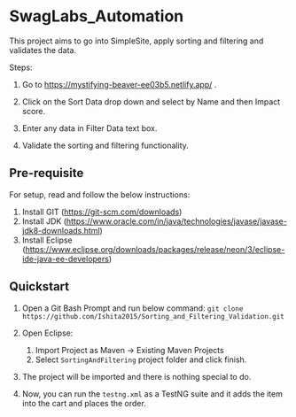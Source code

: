 # SwagLabs_Automation

This project aims to go into SimpleSite, apply sorting and filtering and validates the data.

Steps:

1. Go to https://mystifying-beaver-ee03b5.netlify.app/ .

2. Click on the Sort Data drop down and select by Name and then Impact score.

3. Enter any data in Filter Data text box.

4. Validate the sorting and filtering functionality.

## Pre-requisite

For setup, read and follow the below instructions:

1. Install GIT (https://git-scm.com/downloads)
2. Install JDK (https://www.oracle.com/in/java/technologies/javase/javase-jdk8-downloads.html)
3. Install Eclipse (https://www.eclipse.org/downloads/packages/release/neon/3/eclipse-ide-java-ee-developers)
	
## Quickstart

1. Open a Git Bash Prompt and run below command:
   `git clone https://github.com/Ishita2015/Sorting_and_Filtering_Validation.git`

2. Open Eclipse:
	1. Import Project as Maven -> Existing Maven Projects
	2. Select `SortingAndFiltering` project folder and click finish.

3. The project will be imported and there is nothing special to do.

4. Now, you can run the `testng.xml` as a TestNG suite and it adds the item into the cart and places the order.
